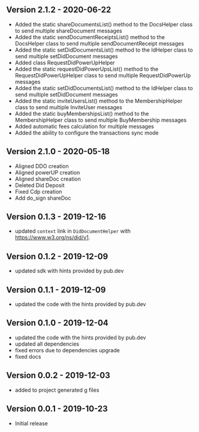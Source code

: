 ## Version 2.1.2 - 2020-06-22
* Added the static shareDocumentsList() method to the DocsHelper class to send multiple shareDocument messages
* Added the static sendDocumentReceiptsList() method to the DocsHelper class to send multiple sendDocumentReceipt messages
* Added the static setDidDocumentsList() method to the IdHelper class to send multiple setDidDocument messages
* Added class RequestDidPowerUpHelper
* Added the static requestDidPowerUpsList() method to the RequestDidPowerUpHelper class to send multiple RequestDidPowerUp messages
* Added the static setDidDocumentsList() method to the IdHelper class to send multiple setDidDocument messages
* Added the static inviteUsersList() method to the MembershipHelper class to send multiple InviteUser messages
* Added the static buyMembershipsList() method to the MembershipHelper class to send multiple BuyMembership messages 
* Added automatic fees calculation for multiple messages
* Added the ability to configure the transactions sync mode

## Version 2.1.0 - 2020-05-18
* Aligned DDO creation
* Aligned powerUP creation
* Aligned shareDoc creation
* Deleted Did Deposit
* Fixed Cdp creation
* Add do_sign shareDoc


## Version 0.1.3 - 2019-12-16
* updated `context` link in `DidDocumentHelper` with https://www.w3.org/ns/did/v1.

## Version 0.1.2 - 2019-12-09
* updated sdk with hints provided by pub.dev

## Version 0.1.1 - 2019-12-09
* updated the code with the hints provided by pub.dev

## Version 0.1.0 - 2019-12-04
* updated the code with the hints provided by pub.dev
* updated all dependencies
* fixed errors due to dependencies upgrade
* fixed docs

## Version 0.0.2 - 2019-12-03
* added to project generated g files

## Version 0.0.1 - 2019-10-23
* Initial release
